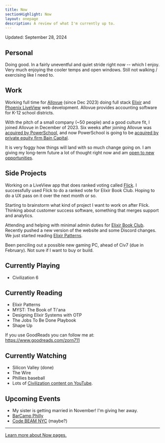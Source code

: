 ```yaml
---
title: Now
sectionHighlight: Now
layout: onepage
description: A review of what I'm currently up to.
---
```


Updated: September 28, 2024

## Personal

Doing good. In a fairly uneventful and quiet stride right now -- which I enjoy. Very much enjoying the cooler temps and open windows. Still not walking / exercising like I need to.

## Work

Working full time for [Allovue](https://www.allovue.com/) (since Dec 2023) doing full stack [Elixir](https://elixir-lang.org/) and [Phoenix LiveView](https://www.phoenixframework.org/) web development. Allovue provides accounting software for K-12 school districts.

With the pitch of a small company (~50 people) and a good culture fit, I joined Allovue in December of 2023. Six weeks after joining Allovue was [acquired by PowerSchool][1], and now PowerSchool is going to be [acquired by private equity firm Bain Capital][2]. 

[1]: https://investors.powerschool.com/news/news-details/2024/PowerSchool-Acquires-Allovue-a-Leading-K-12-Financial-Budgeting-and-Planning-Software-Provider-Expanding-PowerSchools-Industry-Leading-Data--Analytics-Capabilities-to-Support-Greater-K-12-Organizational-Effectiveness/default.aspx

[2]: https://www.reuters.com/markets/deals/bain-capital-take-powerschool-private-56-bln-deal-2024-06-07/

It is very foggy how things will land with so much change going on. I am giving my long-term future a lot of thought right now and am [open to new opportunities](/resume).

## Side Projects

Working on a LiveView app that does ranked voting called [Flick](https://github.com/zorn/flick). I successfully used Flick to do a ranked vote for Elixir Book Club. Hoping to do a UX pass on it over the next month or so.

Starting to brainstorm what kind of project I want to work on after Flick. Thinking about customer success software, something that merges support and analytics.

Attending and helping with minimal admin duties for [Elixir Book Club](https://elixirbookclub.github.io/website/). Recently pushed a new version of the website and some Discord changes. We just started reading [Elixir Patterns](https://elixirpatterns.dev/).

Been penciling out a possible new gaming PC, ahead of Civ7 (due in February). Not sure if I want to buy or build.

## Currently Playing

* Civilization 6

## Currently Reading

* Elixir Patterns
* MYST: The Book of Ti'ana
* Designing Elixir Systems with OTP
* The Jobs To Be Done Playbook
* Shape Up

If you use GoodReads you can follow me at: <https://www.goodreads.com/zorn711>

## Currently Watching

* Silicon Valley (done)
* The Wire
* Phillies baseball
* Lots of [Civilization content on YouTube](https://www.youtube.com/@PotatoMcWhiskey).

## Upcoming Events

* My sister is getting married in November! I'm giving her away. 
* [BarCamp Philly](https://barcampphilly.org/)
* [Code BEAM NYC](https://codebeamnyc.com/) (maybe?)

***

[Learn more about Now pages.](https://nownownow.com/about)
